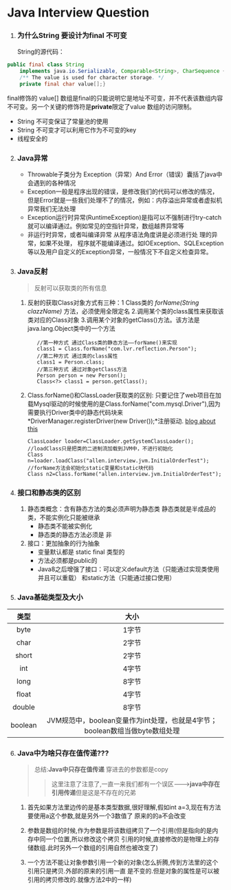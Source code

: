 # Java Interview Question 
1. ### 为什么String 要设计为final 不可变  
   String的源代码：
```java
public final class String
    implements java.io.Serializable, Comparable<String>, CharSequence {
    /** The value is used for character storage. */
    private final char value[];}
```
final修饰的 value[] 数组是final的只能说明它是地址不可变，并不代表该数组内容不可变。另一个关键的修饰符是**private**限定了value
数组的访问限制。
- String 不可变保证了常量池的使用
- String 不可变才可以利用它作为不可变的key
- 线程安全的
2. ### Java异常
   - Throwable子类分为  Exception（异常）And Error（错误）囊括了java中会遇到的各种情况
   - Exception一般是程序出现的错误，是修改我们的代码可以修改的情况，但是Error就是一些我们处理不了的情况，例如：内存溢出异常或者虚拟机异常我们无法处理
   - Exception运行时异常(RuntimeException)是指可以不强制进行try-catch就可以编译通过。例如常见的空指针异常，数组越界异常等
   - 非运行时异常，或者叫编译异常 从程序语法角度讲是必须进行处  理的异常，如果不处理，
   程序就不能编译通过。如IOException、SQLException等以及用户自定义的Exception异常，一般情况下不自定义检查异常。
3. ### Java反射
   > 反射可以获取类的所有信息
   1. 反射的获取Class对象方式有三种：1 Class类的 *forName(String
      clazzName)* 方法，必须使用全限定名
      2.调用某个类的class属性来获取该类对应的Class对象
      3.调用某个对象的getClass()方法。该方法是java.lang.Object类中的一个方法
      ```
         //第一种方式 通过Class类的静态方法——forName()来实现
         class1 = Class.forName("com.lvr.reflection.Person");
         //第二种方式 通过类的class属性
         class1 = Person.class;
         //第三种方式 通过对象getClass方法
         Person person = new Person();
         Class<?> class1 = person.getClass();
         ```
   2. Class.forName()和ClassLoader获取类的区别:
      只要记住了web项目在加载Mysql驱动的时候使用的是Class.forName("com.mysql.Driver"),因为需要执行Driver类中的静态代码块来
      *DriverManager.registerDriver(new Driver());*注册驱动.
      [blog about this](http://www.importnew.com/29389.html)
       ```
      ClassLoader loader=ClassLoader.getSystemClassLoader();
      //loadClass只是把类的二进制流加载到JVM中，不进行初始化
      Class n=loader.loadClass("allen.interview.jvm.InitialOrderTest");
      //forName方法会初始化static变量和static块代码
       Class n2=Class.forName("allen.interview.jvm.InitialOrderTest");
      ```
4. ### 接口和静态类的区别
   1. 静态类概念：含有静态方法的类必须声明为静态类
      静态类就是半成品的类，不能实例化只能被继承
      - 静态类不能被实例化
      - 静态类的静态方法必须是 非
   2. 接口：更加抽象的行为抽象
      - 变量默认都是 static final 类型的
      - 方法必须都是public的
      - Java8之后增强了接口：可以定义default方法（只能通过实现类使用并且可以重载）
        和static方法（只能通过接口使用）
5. ### Java基础类型及大小

|类型|大小| 
|:-----:|:----:|
|byte|1字节|
|char|2字节|
|short|2字节|
|int|4字节|
|long|8字节|
|float|4字节|
|double|8字节|
|boolean|JVM规范中，boolean变量作为int处理，也就是4字节；boolean数组当做byte数组处理|

6. ### Java中为啥只存在值传递???

   > 总结:**Java中只存在值传递** 穿进去的参数都是copy
   > > 这里注意了注意了,一直一来我们都有一个误区--->**java中存在引用传递**但是这是不存在的兄弟
   1. 首先如果方法里边传的是基本类型数据,很好理解,假如int
      a=3,现在有方法要使用a这个参数,就是另外一个3数值了 原来的的a不会改变  
     
   2. 参数是数组的时候,作为参数是将该数组拷贝了一个引用(但是指向的是内存中同一个位置,所以修改这个拷贝
      引用的时候,直接修改的是物理上的存储数组.此时另外一个数组的引用自然也被改变了)
     
   3. 一个方法不能让对象参数引用一个新的对象(怎么折腾,传到方法里的这个引用只是拷贝.外部的原来的引用一直
      是不变的.但是对象的属性是可以被引用的拷贝修改的.就像方法2中的一样)